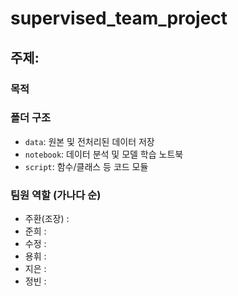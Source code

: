 # supervised_team_project

## 주제: 

### 목적


### 폴더 구조
- `data`: 원본 및 전처리된 데이터 저장
- `notebook`: 데이터 분석 및 모델 학습 노트북
- `script`: 함수/클래스 등 코드 모듈

### 팀원 역할 (가나다 순)
- 주환(조장) : 
- 준희 :
- 수정 :
- 용휘 :
- 지은 :
- 정빈 :

